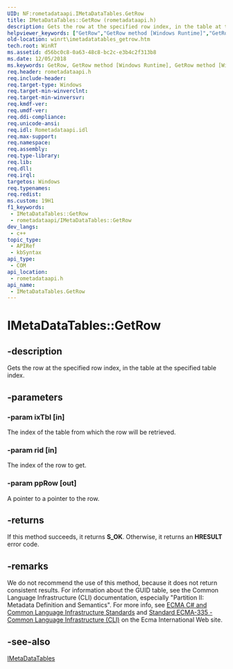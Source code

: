 ```yaml
---
UID: NF:rometadataapi.IMetaDataTables.GetRow
title: IMetaDataTables::GetRow (rometadataapi.h)
description: Gets the row at the specified row index, in the table at the specified table index.
helpviewer_keywords: ["GetRow","GetRow method [Windows Runtime]","GetRow method [Windows Runtime]","IMetaDataTables interface","IMetaDataTables interface [Windows Runtime]","GetRow method","IMetaDataTables.GetRow","IMetaDataTables::GetRow","rometadataapi/IMetaDataTables::GetRow","winrt.imetadatatables_getrow"]
old-location: winrt\imetadatatables_getrow.htm
tech.root: WinRT
ms.assetid: d56bc0c8-0a63-48c8-bc2c-e3b4c2f313b8
ms.date: 12/05/2018
ms.keywords: GetRow, GetRow method [Windows Runtime], GetRow method [Windows Runtime],IMetaDataTables interface, IMetaDataTables interface [Windows Runtime],GetRow method, IMetaDataTables.GetRow, IMetaDataTables::GetRow, rometadataapi/IMetaDataTables::GetRow, winrt.imetadatatables_getrow
req.header: rometadataapi.h
req.include-header: 
req.target-type: Windows
req.target-min-winverclnt: 
req.target-min-winversvr: 
req.kmdf-ver: 
req.umdf-ver: 
req.ddi-compliance: 
req.unicode-ansi: 
req.idl: Rometadataapi.idl
req.max-support: 
req.namespace: 
req.assembly: 
req.type-library: 
req.lib: 
req.dll: 
req.irql: 
targetos: Windows
req.typenames: 
req.redist: 
ms.custom: 19H1
f1_keywords:
 - IMetaDataTables::GetRow
 - rometadataapi/IMetaDataTables::GetRow
dev_langs:
 - c++
topic_type:
 - APIRef
 - kbSyntax
api_type:
 - COM
api_location:
 - rometadataapi.h
api_name:
 - IMetaDataTables.GetRow
---
```


# IMetaDataTables::GetRow


## -description

Gets the row at the specified row index, in the table at the specified table index.

## -parameters

### -param ixTbl [in]

The index of the table from which the row will be retrieved.

### -param rid [in]

The index of the row to get.

### -param ppRow [out]

A pointer to a pointer to the row.

## -returns

If this method succeeds, it returns <b>S_OK</b>. Otherwise, it returns an <b>HRESULT</b> error code.

## -remarks

We do not recommend the use of this method, because it does not return consistent results. For information about the GUID table, see the Common Language Infrastructure (CLI) documentation, especially "Partition II: Metadata Definition and Semantics". For more info, see <a href="/dotnet/standard/components#applicable-standards">ECMA C# and Common Language Infrastructure Standards</a> and <a href="https://www.ecma-international.org/publications/standards/Ecma-335.htm">Standard ECMA-335 - Common Language Infrastructure (CLI)</a> on the Ecma International Web site.

## -see-also

<a href="/windows/desktop/api/rometadataapi/nn-rometadataapi-imetadatatables">IMetaDataTables</a>